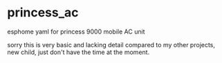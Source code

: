 # princess_ac
esphome yaml for princess 9000 mobile AC unit

sorry this is very basic and lacking detail compared to my other projects, new child, just don't have the time at the moment.
